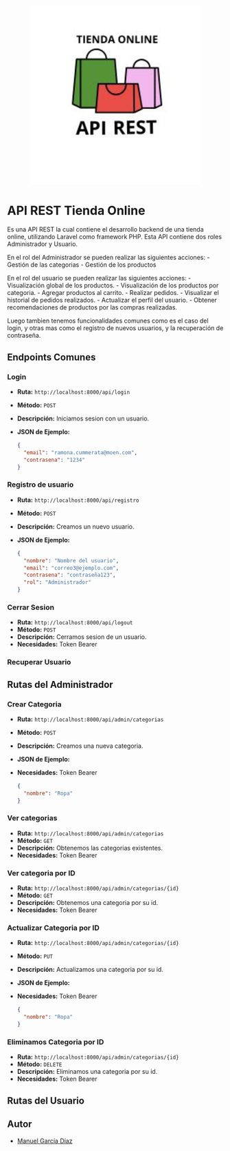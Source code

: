 <p align="center"><a href="https://laravel.com" target="_blank"><img src="./Logo.jpg" width="400" alt="API REST Tienda Online Logo"></a></p>


#  API REST Tienda Online

Es una API REST la cual contiene el desarrollo backend de una tienda online, utilizando Laravel como framework PHP. Esta API contiene dos roles Administrador y Usuario.

En el rol del Administrador se pueden realizar las siguientes acciones:
    - Gestión de las categorias
    - Gestión de los productos

En el rol del usuario se pueden realizar las siguientes acciones:
    - Visualización global de los productos.
    - Visualización de los productos por categoria.
    - Agregar productos al carrito.
    - Realizar pedidos.
    - Visualizar el historial de pedidos realizados.
    - Actualizar el perfil del usuario.
    - Obtener recomendaciones de productos por las compras realizadas.

Luego tambien tenemos funcionalidades comunes como es el caso del login, y otras mas como el registro de nuevos usuarios, y la recuperación  de contraseña.

## Endpoints Comunes

### Login
- **Ruta:** `http://localhost:8000/api/login`
- **Método:** `POST`
- **Descripción:** Iniciamos sesion con un usuario.
- **JSON de Ejemplo:**

  ```json
  {
    "email": "ramona.cummerata@moen.com",
    "contrasena": "1234"
  }
  ```

### Registro de usuario
- **Ruta:** `http://localhost:8000/api/registro`
- **Método:** `POST`
- **Descripción:** Creamos un nuevo usuario.
- **JSON de Ejemplo:**

  ```json
  {
    "nombre": "Nombre del usuario",
    "email": "correo3@ejemplo.com",
    "contrasena": "contraseña123",
    "rol": "Administrador"
  }
  ```

### Cerrar Sesion
- **Ruta:** `http://localhost:8000/api/logout`
- **Método:** `POST`
- **Descripción:** Cerramos sesion de un usuario.
- **Necesidades:** Token Bearer

### Recuperar Usuario

## Rutas del Administrador

### Crear Categoria
- **Ruta:** `http://localhost:8000/api/admin/categorias`
- **Método:** `POST`
- **Descripción:** Creamos una nueva categoria.
- **JSON de Ejemplo:**
- **Necesidades:** Token Bearer

  ```json
  {
    "nombre": "Ropa"
  }

  ```

### Ver categorias
- **Ruta:** `http://localhost:8000/api/admin/categorias`
- **Método:** `GET`
- **Descripción:** Obtenemos las categorias existentes.
- **Necesidades:** Token Bearer

### Ver categoria por ID
- **Ruta:** `http://localhost:8000/api/admin/categorias/{id}`
- **Método:** `GET`
- **Descripción:** Obtenemos una categoria por su id.
- **Necesidades:** Token Bearer

### Actualizar Categoria por ID
- **Ruta:** `http://localhost:8000/api/admin/categorias/{id}`
- **Método:** `PUT`
- **Descripción:** Actualizamos una categoria por su id.
- **JSON de Ejemplo:**
- **Necesidades:** Token Bearer

  ```json
  {
    "nombre": "Ropa"
  }

  ```

### Eliminamos Categoria por ID
- **Ruta:** `http://localhost:8000/api/admin/categorias/{id}`
- **Método:** `DELETE`
- **Descripción:** Eliminamos una categoria por su id.
- **Necesidades:** Token Bearer

## Rutas del Usuario

## Autor

- [Manuel García Díaz](https://github.com/mgarciad34)
